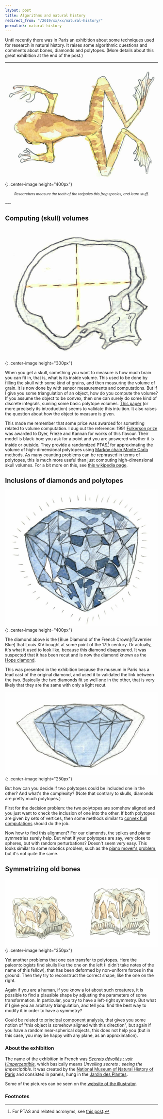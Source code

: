 ```yaml
---
layout: post
title: Algorithms and natural history
redirect_from: "/2019/xx/xx/natural-history/"
permalink: natural-history
---
```


Until recently there was in Paris an exhibition about some techniques used for 
research in natural history.
It raises some algorithmic questions and comments about bones, diamonds and 
polytopes.
(More details about this great exhibition at the end of the post.)

---
![](assets/grenouille.png){: .center-image height="400px"}
<p align="center"><small><i>Researchers measure the teeth of the tadpoles this frog 
species, and learn stuff.</i></small></p>
---

## Computing (skull) volumes

![](assets/crane.png){: .center-image height="300px"}

When you get a skull, something you want to measure is how much brain you can 
fit in, that is, what is its inside volume.
This used to be done by filling the skull with some kind of grains, and then 
measuring the volume of grain. 
It is now done by with sensor measurements and computations. 
But if I give you some triangulation of an object, how do you compute the volume?
If you assume the object to be convex, then one can surely do some kind of discrete 
integrals, suming some basic polytope volumes. 
[This paper](https://www.ams.org/journals/mcom/1991-57-195/S0025-5718-1991-1079024-2/S0025-5718-1991-1079024-2.pdf) 
(or more precisely its introduction) seems to validate this intuition. 
It also raises the question about how the object to measure is given. 

This made me remember that some price was awarded for something related to 
volume computation. 
I dug out the reference: 1991 
[Fulkerson prize](https://en.wikipedia.org/wiki/Fulkerson_Prize) was awarded to 
Dyer, Frieze and Kannan for works of this flavour.
Their model is black-box: you ask for a point and you are answered whether it is 
inside or outside. 
They provide a randomized PTAS[^1] for approximating
the volume of high-dimensional polytopes using 
[Markov chain Monte Carlo](https://en.wikipedia.org/wiki/Markov_chain_Monte_Carlo) 
methods. 
As many counting problems can be rephrased in terms of polytopes, this is much 
more useful than just computing high-dimensional skull volumes.
For a bit more on this, see 
[this wikipedia page](https://en.wikipedia.org/wiki/Convex_volume_approximation).


## Inclusions of diamonds and polytopes

![](assets/diamant-1.png){: .center-image height="400px"}

The diamond above is the [Blue Diamond of the French Crown](Tavernier Blue) 
that Louis XIV bought at some point of the 17th century. 
Or actually, it's what it used to look like, because this diamond disappeared. 
It was suspected that it has been recut and is now the diamond known as the 
[Hope diamond](https://en.wikipedia.org/wiki/Hope_Diamond). 

This was presented in the exhibition because the museum in Paris has a lead cast 
of the original diamond, and used it to validated the link between the two. 
Basically the two diamonds fit so well one in the other, that is very likely 
that they are the same with only a light recut.

![](assets/diamant-2.png){: .center-image height="250px"}

But how can you decide if two polytopes could be included one in the other?
And what's the complexity? (Note that contrary to skulls, diamonds are pretty 
much polytopes.)

First for the decision problem: the two polytopes are somehow aligned and you 
just want to check the inclusion of one into the other.
If both polytopes are given by sets of vertices, then some methods similar to
[convex hull computations](https://en.wikipedia.org/wiki/Convex_hull_algorithms) 
should do the job. 

Now how to find this alignment? For our diamonds, the spikes and planar 
symmetries surely help. But what if your polytopes are say, 
very close to spheres, but with random perturbations? Doesn't seem very easy. 
This looks similar to some robotics problem, such as the 
[piano mover's problem](https://en.wikipedia.org/wiki/Motion_planning), but it's 
not quite the same. 

## Symmetrizing old bones

![](assets/dinosaures.png){: .center-image height="350px"}

Yet another problems that one can transfer to polytopes. 
Here the paleontologists find skulls like the one on the left (I didn't take 
notes of the name of this fellow), that has been deformed by non-uniform forces 
in the ground.
Then they try to reconstruct the correct shape, like the one on the right.

Again if you are a human, if you know a lot about such creatures, it is possible 
to find a plausible shape by adjusting the parameters of some transformation.
In particular, you try to have a left-right symmetry.
But what if I give you an arbitrary triangulation, and tell you: find the best 
way to modify it in order to have a symmetry?

Could be related to 
[principal component analysis](https://en.wikipedia.org/wiki/Principal_component_analysis), 
that gives you some notion of "this object is somehow aligned with this 
direction", but again if you have a random near-spherical objects, this does not 
help you (but in this case, you may be happy with any plane, as an approximation).

### About the exhibition
The name of the exhibition in French was 
*[Secrets dévoilés : voir l’imperceptible](https://www.mnhn.fr/en/node/5277)*, 
which basically means *Unveiling secrets : seeing the imperciptible*.
It was created by the 
[National Museum of Natural History of Paris](https://en.wikipedia.org/wiki/National_Museum_of_Natural_History,_France)
and consisted in panels, hung in the
[Jardin des Plantes](https://en.wikipedia.org/wiki/Jardin_des_plantes).  

Some of the pictures can be seen on the 
[website of the illustrator](https://marieducom.com/portfolio/exhibition-secrets-devoiles-voir-limperceptible/?lang=fr).

### Footnotes
[^1]: For PTAS and related acronyms, see [this post](https://discrete-notes.github.io/october-batch-forgotten).



